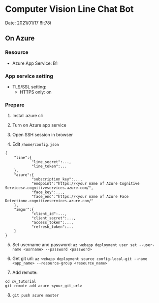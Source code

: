 # Computer Vision Line Chat Bot

Date: 2021/01/17
6it78i

## On Azure

### Resource

- Azure App Service: B1

### App service setting

- TLS/SSL setting: 
    - HTTPS only: on 

### Prepare 

1. Install azure cli

2. Turn on Azure app service

3. Open SSH session in browser

4. Edit `/home/config.json`
```
{
    "line":{
            "line_secret":...,
            "line_token":...
    },
    "azure":{
            "subscription_key":...,
            "endpoint":"https://<your name of Azure Cognitive Services>.cognitiveservices.azure.com/",
            "face_key":...,
            "face_end":"https://<your name of Azure Face Detection>.cognitiveservices.azure.com/"
    },
    "imgur":{
            "client_id":...,
            "client_secret":...,
            "access_token":...,
            "refresh_token":...
    }
}
```
5. Set username and password: `az webapp deployment user set --user-name <usrname> --password <password>`

6. Get git url:
`az webapp deployment source config-local-git --name <app_name> --resource-group <resource_name>`

7. Add remote: 
```
cd cv_tutorial
git remote add azure <your_git_url>
```

8. `git push azure master`

